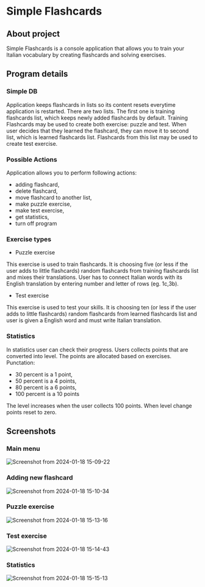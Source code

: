 # Simple Flashcards
## About project
Simple Flashcards is a console application that allows you to train your Italian vocabulary by creating flashcards and solving exercises.
## Program details
### Simple DB
Application keeps flashcards in lists so its content resets everytime application is restarted. There are two lists. The first one is training flashcards list, which keeps newly added flashcards by default. Training Flashcards may be used to create both exercise: puzzle and test. When user decides that they learned the flashcard, they can move it to second list, which is learned flashcards list. Flashcards from this list may be used to create test exercise.

### Possible Actions
Application allows you to perform following actions:
- adding flashcard,
- delete flashcard,
- move flashcard to another list,
- make puzzle exercise,
- make test exercise,
- get statistics,
- turn off program

### Exercise types
- Puzzle exercise
  
This exercise is used to train flashcards. It is choosing five (or less if the user adds to little flashcards) random flashcards from training flashcards list and mixes their translations. User has to connect Italian words with its English translation by entering number and letter of rows (eg. 1c,3b).
- Test exercise
  
This exercise is used to test your skills. It is choosing ten (or less if the user adds to little flashcards) random flashcards from learned flashcards list and user is given a English word and must write Italian translation.

### Statistics
In statistics user can check their progress. Users collects points that are converted into level. The points are allocated based on exercises.
Punctation:
- 30 percent is a 1 point,
- 50 percent is a 4 points,
- 80 percent is a 6 points,
- 100 percent is a 10 points
  
The level increases when the user collects 100 points. When level change points reset to zero.

## Screenshots

### Main menu

![Screenshot from 2024-01-18 15-09-22](https://github.com/KlaudiaGnilka/SimpleFlashcards/assets/134264753/c29b1214-bddc-42b9-a4a6-2ce8b5c421a9)

### Adding new flashcard

  ![Screenshot from 2024-01-18 15-10-34](https://github.com/KlaudiaGnilka/SimpleFlashcards/assets/134264753/67c2e8cf-c427-406a-b26b-ac4f3674f83e)

### Puzzle exercise
  
  ![Screenshot from 2024-01-18 15-13-16](https://github.com/KlaudiaGnilka/SimpleFlashcards/assets/134264753/b567c26a-400f-4883-b596-241016f135fd)

### Test exercise
  
![Screenshot from 2024-01-18 15-14-43](https://github.com/KlaudiaGnilka/SimpleFlashcards/assets/134264753/94f2da16-4ace-48e9-8f96-e7dc579b74ac)

### Statistics 

![Screenshot from 2024-01-18 15-15-13](https://github.com/KlaudiaGnilka/SimpleFlashcards/assets/134264753/0ff4e3d1-3c8f-4472-ac9d-1c73baa2dae3)





